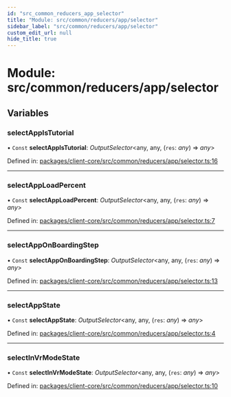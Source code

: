 ```yaml
---
id: "src_common_reducers_app_selector"
title: "Module: src/common/reducers/app/selector"
sidebar_label: "src/common/reducers/app/selector"
custom_edit_url: null
hide_title: true
---
```


# Module: src/common/reducers/app/selector

## Variables

### selectAppIsTutorial

• `Const` **selectAppIsTutorial**: *OutputSelector*<any, any, (`res`: *any*) => *any*\>

Defined in: [packages/client-core/src/common/reducers/app/selector.ts:16](https://github.com/xr3ngine/xr3ngine/blob/65dfcf39a/packages/client-core/src/common/reducers/app/selector.ts#L16)

___

### selectAppLoadPercent

• `Const` **selectAppLoadPercent**: *OutputSelector*<any, any, (`res`: *any*) => *any*\>

Defined in: [packages/client-core/src/common/reducers/app/selector.ts:7](https://github.com/xr3ngine/xr3ngine/blob/65dfcf39a/packages/client-core/src/common/reducers/app/selector.ts#L7)

___

### selectAppOnBoardingStep

• `Const` **selectAppOnBoardingStep**: *OutputSelector*<any, any, (`res`: *any*) => *any*\>

Defined in: [packages/client-core/src/common/reducers/app/selector.ts:13](https://github.com/xr3ngine/xr3ngine/blob/65dfcf39a/packages/client-core/src/common/reducers/app/selector.ts#L13)

___

### selectAppState

• `Const` **selectAppState**: *OutputSelector*<any, any, (`res`: *any*) => *any*\>

Defined in: [packages/client-core/src/common/reducers/app/selector.ts:4](https://github.com/xr3ngine/xr3ngine/blob/65dfcf39a/packages/client-core/src/common/reducers/app/selector.ts#L4)

___

### selectInVrModeState

• `Const` **selectInVrModeState**: *OutputSelector*<any, any, (`res`: *any*) => *any*\>

Defined in: [packages/client-core/src/common/reducers/app/selector.ts:10](https://github.com/xr3ngine/xr3ngine/blob/65dfcf39a/packages/client-core/src/common/reducers/app/selector.ts#L10)
